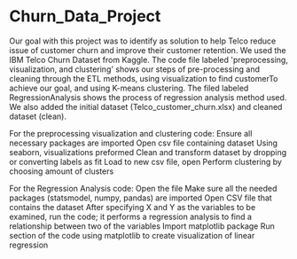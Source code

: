 # Churn_Data_Project
Our goal with this project was to identify as solution to help Telco reduce issue of customer churn and improve their customer retention. We used the IBM Telco Churn Dataset from Kaggle. The code file labeled 'preprocessing, visualization, and clustering' shows our steps of pre-processing and cleaning through the ETL methods, using visualization to find customerTo achieve our goal, and using K-means clustering. The filed labeled RegressionAnalysis shows the process of regression analysis method used. We also added the initial dataset (Telco_customer_churn.xlsx) and cleaned dataset (clean).

For the preprocessing visualization and clustering code:
Ensure all necessary packages are imported
Open csv file containing dataset
Using seaborn, visualizations preformed
Clean and transform dataset by dropping or converting labels as fit
Load to new csv file, open
Perform clustering by choosing amount of clusters

For the Regression Analysis code:
Open the file
Make sure all the needed packages (statsmodel, numpy, pandas) are imported
Open CSV file that contains the dataset
After specifying X and Y as the variables to be examined, run the code; it performs a regression analysis to find a relationship between two of the variables
Import matplotlib package
Run section of the code using matplotlib to create visualization of linear regression
